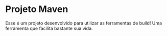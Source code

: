 # Projeto Maven
Esse é um projeto desenvolvido para utilizar as ferramentas de build!
Uma ferramenta que facilita bastante sua vida.
